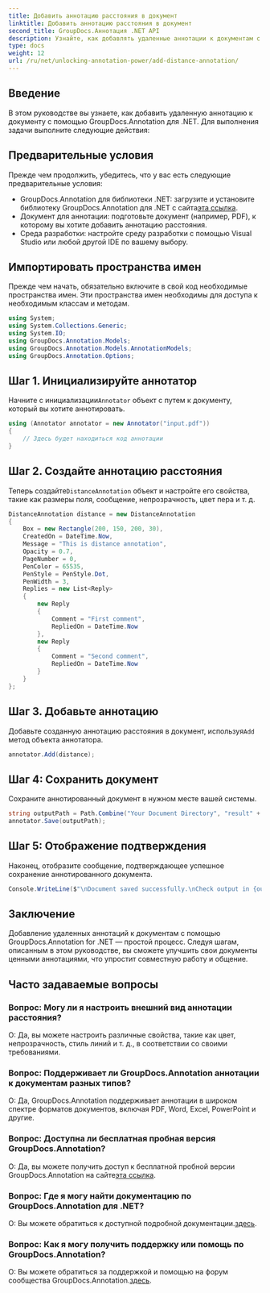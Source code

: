 ```yaml
---
title: Добавить аннотацию расстояния в документ
linktitle: Добавить аннотацию расстояния в документ
second_title: GroupDocs.Аннотация .NET API
description: Узнайте, как добавлять удаленные аннотации к документам с помощью GroupDocs.Annotation для .NET. Улучшайте сотрудничество и общение без особых усилий.
type: docs
weight: 12
url: /ru/net/unlocking-annotation-power/add-distance-annotation/
---
```

## Введение
В этом руководстве вы узнаете, как добавить удаленную аннотацию к документу с помощью GroupDocs.Annotation для .NET. Для выполнения задачи выполните следующие действия:
## Предварительные условия

Прежде чем продолжить, убедитесь, что у вас есть следующие предварительные условия:

-  GroupDocs.Annotation для библиотеки .NET: загрузите и установите библиотеку GroupDocs.Annotation для .NET с сайта[эта ссылка](https://releases.groupdocs.com/annotation/net/).
- Документ для аннотации: подготовьте документ (например, PDF), к которому вы хотите добавить аннотацию расстояния.
- Среда разработки: настройте среду разработки с помощью Visual Studio или любой другой IDE по вашему выбору.

## Импортировать пространства имен

Прежде чем начать, обязательно включите в свой код необходимые пространства имен. Эти пространства имен необходимы для доступа к необходимым классам и методам.

```csharp
using System;
using System.Collections.Generic;
using System.IO;
using GroupDocs.Annotation.Models;
using GroupDocs.Annotation.Models.AnnotationModels;
using GroupDocs.Annotation.Options;
```


## Шаг 1. Инициализируйте аннотатор

 Начните с инициализации`Annotator` объект с путем к документу, который вы хотите аннотировать.

```csharp
using (Annotator annotator = new Annotator("input.pdf"))
{
    // Здесь будет находиться код аннотации
}
```

## Шаг 2. Создайте аннотацию расстояния

 Теперь создайте`DistanceAnnotation` объект и настройте его свойства, такие как размеры поля, сообщение, непрозрачность, цвет пера и т. д.

```csharp
DistanceAnnotation distance = new DistanceAnnotation
{
    Box = new Rectangle(200, 150, 200, 30),
    CreatedOn = DateTime.Now,
    Message = "This is distance annotation",
    Opacity = 0.7,
    PageNumber = 0,
    PenColor = 65535,
    PenStyle = PenStyle.Dot,
    PenWidth = 3,
    Replies = new List<Reply>
    {
        new Reply
        {
            Comment = "First comment",
            RepliedOn = DateTime.Now
        },
        new Reply
        {
            Comment = "Second comment",
            RepliedOn = DateTime.Now
        }
    }
};
```

## Шаг 3. Добавьте аннотацию

 Добавьте созданную аннотацию расстояния в документ, используя`Add` метод объекта аннотатора.

```csharp
annotator.Add(distance);
```

## Шаг 4: Сохранить документ

Сохраните аннотированный документ в нужном месте вашей системы.

```csharp
string outputPath = Path.Combine("Your Document Directory", "result" + Path.GetExtension("input.pdf"));
annotator.Save(outputPath);
```

## Шаг 5: Отображение подтверждения

Наконец, отобразите сообщение, подтверждающее успешное сохранение аннотированного документа.

```csharp
Console.WriteLine($"\nDocument saved successfully.\nCheck output in {outputPath}.");
```

## Заключение

Добавление удаленных аннотаций к документам с помощью GroupDocs.Annotation for .NET — простой процесс. Следуя шагам, описанным в этом руководстве, вы сможете улучшить свои документы ценными аннотациями, что упростит совместную работу и общение.

## Часто задаваемые вопросы

### Вопрос: Могу ли я настроить внешний вид аннотации расстояния?

О: Да, вы можете настроить различные свойства, такие как цвет, непрозрачность, стиль линий и т. д., в соответствии со своими требованиями.

### Вопрос: Поддерживает ли GroupDocs.Annotation аннотации к документам разных типов?

О: Да, GroupDocs.Annotation поддерживает аннотации в широком спектре форматов документов, включая PDF, Word, Excel, PowerPoint и другие.

### Вопрос: Доступна ли бесплатная пробная версия GroupDocs.Annotation?

 О: Да, вы можете получить доступ к бесплатной пробной версии GroupDocs.Annotation на сайте[эта ссылка](https://releases.groupdocs.com/).

### Вопрос: Где я могу найти документацию по GroupDocs.Annotation для .NET?

 О: Вы можете обратиться к доступной подробной документации.[здесь](https://reference.groupdocs.com/annotation/net/).

### Вопрос: Как я могу получить поддержку или помощь по GroupDocs.Annotation?

 О: Вы можете обратиться за поддержкой и помощью на форум сообщества GroupDocs.Annotation.[здесь](https://forum.groupdocs.com/c/annotation/10).